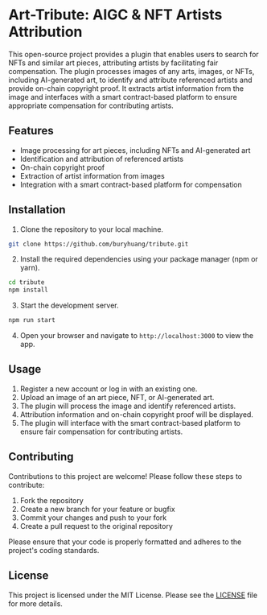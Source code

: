 # Art-Tribute: AIGC & NFT Artists Attribution

This open-source project provides a plugin that enables users to search for NFTs and similar art pieces, attributing artists by facilitating fair compensation. The plugin processes images of any arts, images, or NFTs, including AI-generated art, to identify and attribute referenced artists and provide on-chain copyright proof. It extracts artist information from the image and interfaces with a smart contract-based platform to ensure appropriate compensation for contributing artists.

## Features

- Image processing for art pieces, including NFTs and AI-generated art
- Identification and attribution of referenced artists
- On-chain copyright proof
- Extraction of artist information from images
- Integration with a smart contract-based platform for compensation

## Installation

1. Clone the repository to your local machine.

```bash
git clone https://github.com/buryhuang/tribute.git
```

2. Install the required dependencies using your package manager (npm or yarn).

```bash
cd tribute
npm install
```

3. Start the development server.

```bash
npm run start
```

4. Open your browser and navigate to `http://localhost:3000` to view the app.

## Usage

1. Register a new account or log in with an existing one.
2. Upload an image of an art piece, NFT, or AI-generated art.
3. The plugin will process the image and identify referenced artists.
4. Attribution information and on-chain copyright proof will be displayed.
5. The plugin will interface with the smart contract-based platform to ensure fair compensation for contributing artists.

## Contributing

Contributions to this project are welcome! Please follow these steps to contribute:

1. Fork the repository
2. Create a new branch for your feature or bugfix
3. Commit your changes and push to your fork
4. Create a pull request to the original repository

Please ensure that your code is properly formatted and adheres to the project's coding standards.

## License

This project is licensed under the MIT License. Please see the [LICENSE](LICENSE) file for more details.
